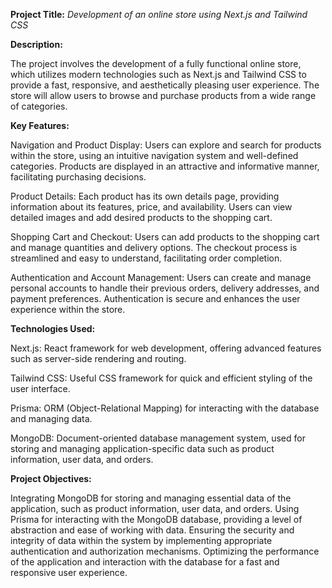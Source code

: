 **Project Title:** *Development of an online store using Next.js and Tailwind CSS*

**Description:**

The project involves the development of a fully functional online store, which utilizes modern technologies such as Next.js and Tailwind CSS to provide a fast, responsive, and aesthetically pleasing user experience. The store will allow users to browse and purchase products from a wide range of categories.

**Key Features:**

 Navigation and Product Display: Users can explore and search for products within the store, using an intuitive navigation system and well-defined categories. Products are displayed in an attractive and informative manner, facilitating purchasing decisions.

Product Details: Each product has its own details page, providing information about its features, price, and availability. Users can view detailed images and add desired products to the shopping cart.

Shopping Cart and Checkout: Users can add products to the shopping cart and manage quantities and delivery options. The checkout process is streamlined and easy to understand, facilitating order completion.

Authentication and Account Management: Users can create and manage personal accounts to handle their previous orders, delivery addresses, and payment preferences. Authentication is secure and enhances the user experience within the store.

**Technologies Used:**

Next.js: React framework for web development, offering advanced features such as server-side rendering and routing.

Tailwind CSS: Useful CSS framework for quick and efficient styling of the user interface.

Prisma: ORM (Object-Relational Mapping) for interacting with the database and managing data.

MongoDB: Document-oriented database management system, used for storing and managing application-specific data such as product information, user data, and orders.

**Project Objectives:**

Integrating MongoDB for storing and managing essential data of the application, such as product information, user data, and orders.
Using Prisma for interacting with the MongoDB database, providing a level of abstraction and ease of working with data.
Ensuring the security and integrity of data within the system by implementing appropriate authentication and authorization mechanisms.
Optimizing the performance of the application and interaction with the database for a fast and responsive user experience.